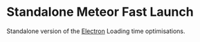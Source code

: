 # Standalone Meteor Fast Launch

Standalone version of the [Electron](https://github.com/RacoonDog/Electron) Loading time optimisations.

